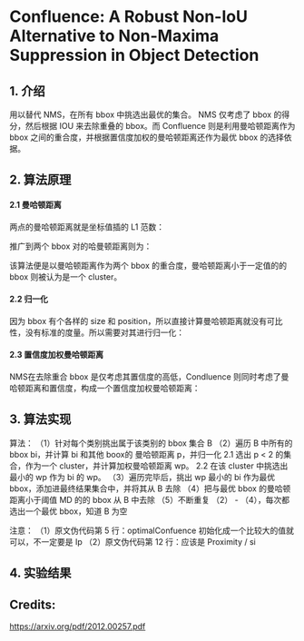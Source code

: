 #  Confluence: A Robust Non-IoU Alternative to Non-Maxima Suppression in Object Detection 

## 1. 介绍

用以替代 NMS，在所有 bbox 中挑选出最优的集合。 NMS 仅考虑了 bbox 的得分，然后根据 IOU 来去除重叠的 bbox。而 Confluence 则是利用曼哈顿距离作为 bbox 之间的重合度，并根据置信度加权的曼哈顿距离还作为最优 bbox 的选择依据。

## 2. 算法原理

#### 2.1 曼哈顿距离

两点的曼哈顿距离就是坐标值插的 L1 范数：

推广到两个 bbox 对的哈曼顿距离则为：

该算法便是以曼哈顿距离作为两个 bbox 的重合度，曼哈顿距离小于一定值的的 bbox 则被认为是一个 cluster。

#### 2.2 归一化

因为 bbox 有个各样的 size 和 position，所以直接计算曼哈顿距离就没有可比性，没有标准的度量。所以需要对其进行归一化：

#### 2.3 置信度加权曼哈顿距离

NMS在去除重合 bbox 是仅考虑其置信度的高低，Condluence 则同时考虑了曼哈顿距离和置信度，构成一个置信度加权曼哈顿距离：



## 3. 算法实现


算法：
（1）针对每个类别挑出属于该类别的 bbox 集合 B
（2）遍历 B 中所有的 bbox bi，并计算 bi 和其他 boox的 曼哈顿距离 p，并归一化
    2.1 选出 p < 2 的集合，作为一个 cluster，并计算加权曼哈顿距离 wp。
    2.2 在该 cluster 中挑选出最小的 wp 作为 bi 的 wp。
（3）遍历完毕后，挑出 wp 最小的 bi 作为最优 bbox，添加进最终结果集合中，并将其从 B 去除
（4）把与最优 bbox 的曼哈顿距离小于阈值 MD 的的 bbox 从 B 中去除
（5）不断重复 （2） - （4），每次都选出一个最优 bbox，知道 B 为空

注意： 
（1）原文伪代码第 5 行：optimalConfuence 初始化成一个比较大的值就可以，不一定要是 Ip
（2）原文伪代码第 12 行：应该是 Proximity / si


## 4. 实验结果

 

## Credits:

https://arxiv.org/pdf/2012.00257.pdf



 